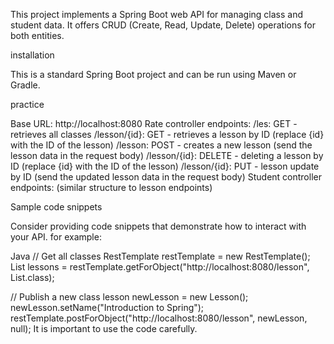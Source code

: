 This project implements a Spring Boot web API for managing class and student data. It offers CRUD (Create, Read, Update, Delete) operations for both entities.

installation

This is a standard Spring Boot project and can be run using Maven or Gradle.

practice

Base URL: http://localhost:8080
Rate controller endpoints:
/les: GET - retrieves all classes
/lesson/{id}: GET - retrieves a lesson by ID (replace {id} with the ID of the lesson)
/lesson: POST - creates a new lesson (send the lesson data in the request body)
/lesson/{id}: DELETE - deleting a lesson by ID (replace {id} with the ID of the lesson)
/lesson/{id}: PUT - lesson update by ID (send the updated lesson data in the request body)
Student controller endpoints: (similar structure to lesson endpoints)

Sample code snippets

Consider providing code snippets that demonstrate how to interact with your API. for example:

Java
// Get all classes
RestTemplate restTemplate = new RestTemplate();
List<Lesson> lessons = restTemplate.getForObject("http://localhost:8080/lesson", List.class);

// Publish a new class
lesson newLesson = new Lesson();
newLesson.setName("Introduction to Spring");
restTemplate.postForObject("http://localhost:8080/lesson", newLesson, null);
It is important to use the code carefully.
